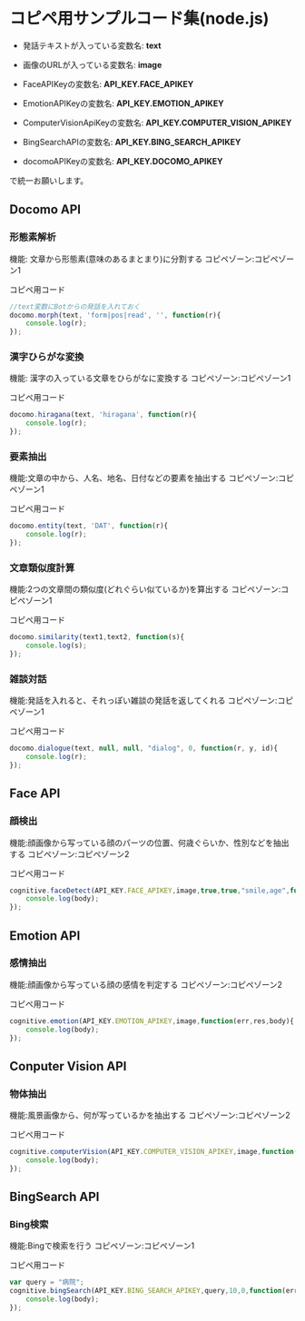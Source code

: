 # コピペ用サンプルコード集(node.js)

- 発話テキストが入っている変数名: **text**
- 画像のURLが入っている変数名: **image**

- FaceAPIKeyの変数名: **API_KEY.FACE_APIKEY**
- EmotionAPIKeyの変数名: **API_KEY.EMOTION_APIKEY**
- ComputerVisionApiKeyの変数名: **API_KEY.COMPUTER_VISION_APIKEY**
- BingSearchAPIの変数名: **API_KEY.BING_SEARCH_APIKEY**
- docomoAPIKeyの変数名: **API_KEY.DOCOMO_APIKEY**

で統一お願いします。

## Docomo API

### 形態素解析

機能: 文章から形態素(意味のあるまとまり)に分割する
コピペゾーン:コピペゾーン1

コピペ用コード

```js
//text変数にBotからの発話を入れておく
docomo.morph(text, 'form|pos|read', '', function(r){
    console.log(r);
});
```

### 漢字ひらがな変換

機能: 漢字の入っている文章をひらがなに変換する
コピペゾーン:コピペゾーン1

コピペ用コード

```js
docomo.hiragana(text, 'hiragana', function(r){
    console.log(r);
});
```

### 要素抽出

機能:文章の中から、人名、地名、日付などの要素を抽出する
コピペゾーン:コピペゾーン1

コピペ用コード

```js
docomo.entity(text, 'DAT', function(r){
    console.log(r);
});

```

### 文章類似度計算

機能:2つの文章間の類似度(どれぐらい似ているか)を算出する
コピペゾーン:コピペゾーン1

コピペ用コード

```js
docomo.similarity(text1,text2, function(s){
    console.log(s);
});

```

### 雑談対話

機能:発話を入れると、それっぽい雑談の発話を返してくれる
コピペゾーン:コピペゾーン1

コピペ用コード

```js
docomo.dialogue(text, null, null, "dialog", 0, function(r, y, id){
    console.log(r);
});
```


## Face API

### 顔検出

機能:顔画像から写っている顔のパーツの位置、何歳ぐらいか、性別などを抽出する
コピペゾーン:コピペゾーン2


コピペ用コード

```js
cognitive.faceDetect(API_KEY.FACE_APIKEY,image,true,true,"smile,age",function(err,res,body){
    console.log(body);
});
```


## Emotion API

### 感情抽出

機能:顔画像から写っている顔の感情を判定する
コピペゾーン:コピペゾーン2

コピペ用コード

```js
cognitive.emotion(API_KEY.EMOTION_APIKEY,image,function(err,res,body){
    console.log(body);
});
```


## Conputer Vision API

### 物体抽出

機能:風景画像から、何が写っているかを抽出する
コピペゾーン:コピペゾーン2

コピペ用コード

```js
cognitive.computerVision(API_KEY.COMPUTER_VISION_APIKEY,image,function(err,res,body){
    console.log(body);
});

```

## BingSearch API

### Bing検索

機能:Bingで検索を行う
コピペゾーン:コピペゾーン1

コピペ用コード

```js
var query = "病院";
cognitive.bingSearch(API_KEY.BING_SEARCH_APIKEY,query,10,0,function(err,res,body){
    console.log(body);
});

```